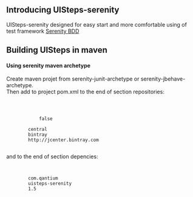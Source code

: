  <h2>Introducing UISteps-serenity</h2>
UISteps-serenity designed for easy start and more comfortable using of test framework <a href="http://www.thucydides.info/docs/serenity/">Serenity BDD</a>
<h2>Building UISteps in maven</h2>
<h4>Using serenity maven archetype</h4>
Create maven projet from serenity-junit-archetype or serenity-jbehave-archetype.<br>
Then add to project pom.xml 
to the end of section repositories: 
<pre><code code data-lang="xml">
	<repository>
	  	<snapshots>
	        <enabled>false</enabled>
	    </snapshots>
	    <id>central</id>
	    <name>bintray</name>
	    <url>http://jcenter.bintray.com</url>
	</repository>
</code></pre>
and to the end of section depencies:
<pre><code data-lang="xml">
	<dependency>
        <groupId>com.qantium</groupId>
        <artifactId>uisteps-serenity</artifactId>
        <version>1.5</version>
    </dependency>
</code></pre>
